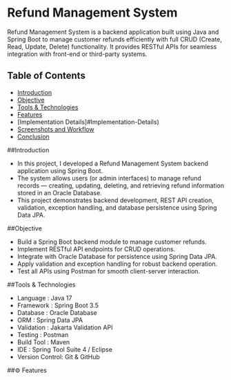 # Refund Management System

Refund Management System is a backend application built using Java and Spring Boot to manage customer refunds efficiently with full CRUD (Create, Read, Update, Delete) functionality. It provides RESTful APIs for seamless integration with front-end or third-party systems.

## Table of Contents
- [Introduction](#Introduction)
- [Objective](#Objective)
- [Tools & Technologies](#Tools-&-Technologies)
- [Features](#Features)
- [Implementation Details]#Implementation-Details)
- [Screenshots and Workflow](#Screenshots-and-Workflow)
- [Conclusion](#Conclusion)

##Introduction
- In this project, I developed a Refund Management System backend application using Spring Boot.
- The system allows users (or admin interfaces) to manage refund records — creating, updating, deleting, and retrieving refund information stored in an Oracle Database.
- This project demonstrates backend development, REST API creation, validation, exception handling, and database persistence using Spring Data JPA.

##Objective
- Build a Spring Boot backend module to manage customer refunds.
- Implement RESTful API endpoints for CRUD operations.
- Integrate with Oracle Database for persistence using Spring Data JPA.
- Apply validation and exception handling for robust backend operation.
- Test all APIs using Postman for smooth client-server interaction.

##Tools & Technologies
- Language       : Java 17
- Framework      : Spring Boot 3.5
- Database       : Oracle Database
- ORM            : Spring Data JPA
- Validation     : Jakarta Validation API
- Testing        : Postman
- Build Tool     : Maven
- IDE            : Spring Tool Suite 4 / Eclipse
- Version Control: Git & GitHub

##⚙️ Features
